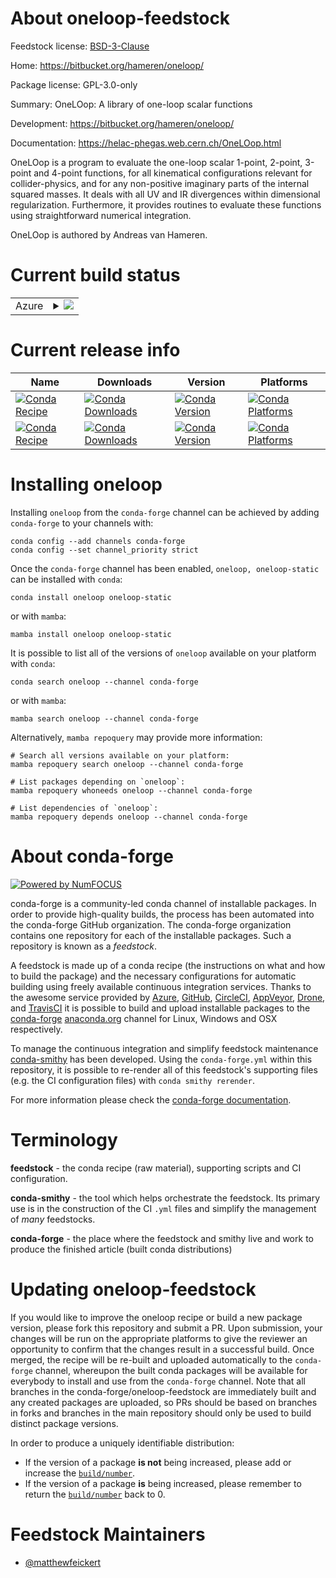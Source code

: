 About oneloop-feedstock
=======================

Feedstock license: [BSD-3-Clause](https://github.com/conda-forge/oneloop-feedstock/blob/main/LICENSE.txt)

Home: https://bitbucket.org/hameren/oneloop/

Package license: GPL-3.0-only

Summary: OneLOop: A library of one-loop scalar functions

Development: https://bitbucket.org/hameren/oneloop/

Documentation: https://helac-phegas.web.cern.ch/OneLOop.html

OneLOop is a program to evaluate the one-loop scalar 1-point, 2-point,
3-point and 4-point functions, for all kinematical configurations relevant
for collider-physics, and for any non-positive imaginary parts of the
internal squared masses. It deals with all UV and IR divergences within
dimensional regularization. Furthermore, it provides routines to evaluate
these functions using straightforward numerical integration.

OneLOop is authored by Andreas van Hameren.


Current build status
====================


<table>
    
  <tr>
    <td>Azure</td>
    <td>
      <details>
        <summary>
          <a href="https://dev.azure.com/conda-forge/feedstock-builds/_build/latest?definitionId=23960&branchName=main">
            <img src="https://dev.azure.com/conda-forge/feedstock-builds/_apis/build/status/oneloop-feedstock?branchName=main">
          </a>
        </summary>
        <table>
          <thead><tr><th>Variant</th><th>Status</th></tr></thead>
          <tbody><tr>
              <td>linux_64</td>
              <td>
                <a href="https://dev.azure.com/conda-forge/feedstock-builds/_build/latest?definitionId=23960&branchName=main">
                  <img src="https://dev.azure.com/conda-forge/feedstock-builds/_apis/build/status/oneloop-feedstock?branchName=main&jobName=linux&configuration=linux%20linux_64_" alt="variant">
                </a>
              </td>
            </tr><tr>
              <td>linux_aarch64</td>
              <td>
                <a href="https://dev.azure.com/conda-forge/feedstock-builds/_build/latest?definitionId=23960&branchName=main">
                  <img src="https://dev.azure.com/conda-forge/feedstock-builds/_apis/build/status/oneloop-feedstock?branchName=main&jobName=linux&configuration=linux%20linux_aarch64_" alt="variant">
                </a>
              </td>
            </tr><tr>
              <td>linux_ppc64le</td>
              <td>
                <a href="https://dev.azure.com/conda-forge/feedstock-builds/_build/latest?definitionId=23960&branchName=main">
                  <img src="https://dev.azure.com/conda-forge/feedstock-builds/_apis/build/status/oneloop-feedstock?branchName=main&jobName=linux&configuration=linux%20linux_ppc64le_" alt="variant">
                </a>
              </td>
            </tr><tr>
              <td>osx_64</td>
              <td>
                <a href="https://dev.azure.com/conda-forge/feedstock-builds/_build/latest?definitionId=23960&branchName=main">
                  <img src="https://dev.azure.com/conda-forge/feedstock-builds/_apis/build/status/oneloop-feedstock?branchName=main&jobName=osx&configuration=osx%20osx_64_" alt="variant">
                </a>
              </td>
            </tr><tr>
              <td>osx_arm64</td>
              <td>
                <a href="https://dev.azure.com/conda-forge/feedstock-builds/_build/latest?definitionId=23960&branchName=main">
                  <img src="https://dev.azure.com/conda-forge/feedstock-builds/_apis/build/status/oneloop-feedstock?branchName=main&jobName=osx&configuration=osx%20osx_arm64_" alt="variant">
                </a>
              </td>
            </tr>
          </tbody>
        </table>
      </details>
    </td>
  </tr>
</table>

Current release info
====================

| Name | Downloads | Version | Platforms |
| --- | --- | --- | --- |
| [![Conda Recipe](https://img.shields.io/badge/recipe-oneloop-green.svg)](https://anaconda.org/conda-forge/oneloop) | [![Conda Downloads](https://img.shields.io/conda/dn/conda-forge/oneloop.svg)](https://anaconda.org/conda-forge/oneloop) | [![Conda Version](https://img.shields.io/conda/vn/conda-forge/oneloop.svg)](https://anaconda.org/conda-forge/oneloop) | [![Conda Platforms](https://img.shields.io/conda/pn/conda-forge/oneloop.svg)](https://anaconda.org/conda-forge/oneloop) |
| [![Conda Recipe](https://img.shields.io/badge/recipe-oneloop--static-green.svg)](https://anaconda.org/conda-forge/oneloop-static) | [![Conda Downloads](https://img.shields.io/conda/dn/conda-forge/oneloop-static.svg)](https://anaconda.org/conda-forge/oneloop-static) | [![Conda Version](https://img.shields.io/conda/vn/conda-forge/oneloop-static.svg)](https://anaconda.org/conda-forge/oneloop-static) | [![Conda Platforms](https://img.shields.io/conda/pn/conda-forge/oneloop-static.svg)](https://anaconda.org/conda-forge/oneloop-static) |

Installing oneloop
==================

Installing `oneloop` from the `conda-forge` channel can be achieved by adding `conda-forge` to your channels with:

```
conda config --add channels conda-forge
conda config --set channel_priority strict
```

Once the `conda-forge` channel has been enabled, `oneloop, oneloop-static` can be installed with `conda`:

```
conda install oneloop oneloop-static
```

or with `mamba`:

```
mamba install oneloop oneloop-static
```

It is possible to list all of the versions of `oneloop` available on your platform with `conda`:

```
conda search oneloop --channel conda-forge
```

or with `mamba`:

```
mamba search oneloop --channel conda-forge
```

Alternatively, `mamba repoquery` may provide more information:

```
# Search all versions available on your platform:
mamba repoquery search oneloop --channel conda-forge

# List packages depending on `oneloop`:
mamba repoquery whoneeds oneloop --channel conda-forge

# List dependencies of `oneloop`:
mamba repoquery depends oneloop --channel conda-forge
```


About conda-forge
=================

[![Powered by
NumFOCUS](https://img.shields.io/badge/powered%20by-NumFOCUS-orange.svg?style=flat&colorA=E1523D&colorB=007D8A)](https://numfocus.org)

conda-forge is a community-led conda channel of installable packages.
In order to provide high-quality builds, the process has been automated into the
conda-forge GitHub organization. The conda-forge organization contains one repository
for each of the installable packages. Such a repository is known as a *feedstock*.

A feedstock is made up of a conda recipe (the instructions on what and how to build
the package) and the necessary configurations for automatic building using freely
available continuous integration services. Thanks to the awesome service provided by
[Azure](https://azure.microsoft.com/en-us/services/devops/), [GitHub](https://github.com/),
[CircleCI](https://circleci.com/), [AppVeyor](https://www.appveyor.com/),
[Drone](https://cloud.drone.io/welcome), and [TravisCI](https://travis-ci.com/)
it is possible to build and upload installable packages to the
[conda-forge](https://anaconda.org/conda-forge) [anaconda.org](https://anaconda.org/)
channel for Linux, Windows and OSX respectively.

To manage the continuous integration and simplify feedstock maintenance
[conda-smithy](https://github.com/conda-forge/conda-smithy) has been developed.
Using the ``conda-forge.yml`` within this repository, it is possible to re-render all of
this feedstock's supporting files (e.g. the CI configuration files) with ``conda smithy rerender``.

For more information please check the [conda-forge documentation](https://conda-forge.org/docs/).

Terminology
===========

**feedstock** - the conda recipe (raw material), supporting scripts and CI configuration.

**conda-smithy** - the tool which helps orchestrate the feedstock.
                   Its primary use is in the construction of the CI ``.yml`` files
                   and simplify the management of *many* feedstocks.

**conda-forge** - the place where the feedstock and smithy live and work to
                  produce the finished article (built conda distributions)


Updating oneloop-feedstock
==========================

If you would like to improve the oneloop recipe or build a new
package version, please fork this repository and submit a PR. Upon submission,
your changes will be run on the appropriate platforms to give the reviewer an
opportunity to confirm that the changes result in a successful build. Once
merged, the recipe will be re-built and uploaded automatically to the
`conda-forge` channel, whereupon the built conda packages will be available for
everybody to install and use from the `conda-forge` channel.
Note that all branches in the conda-forge/oneloop-feedstock are
immediately built and any created packages are uploaded, so PRs should be based
on branches in forks and branches in the main repository should only be used to
build distinct package versions.

In order to produce a uniquely identifiable distribution:
 * If the version of a package **is not** being increased, please add or increase
   the [``build/number``](https://docs.conda.io/projects/conda-build/en/latest/resources/define-metadata.html#build-number-and-string).
 * If the version of a package **is** being increased, please remember to return
   the [``build/number``](https://docs.conda.io/projects/conda-build/en/latest/resources/define-metadata.html#build-number-and-string)
   back to 0.

Feedstock Maintainers
=====================

* [@matthewfeickert](https://github.com/matthewfeickert/)


